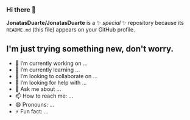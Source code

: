### Hi there 👋

**JonatasDuarte/JonatasDuarte** is a ✨ _special_ ✨ repository because its `README.md` (this file) appears on your GitHub profile.

I'm just trying something new, don't worry. 
---   
- 🔭 I’m currently working on ...
- 🌱 I’m currently learning ...
- 👯 I’m looking to collaborate on ...
- 🤔 I’m looking for help with ...
- 💬 Ask me about ...
- 📫 How to reach me: ...
- 😄 Pronouns: ...
- ⚡ Fun fact: ...
